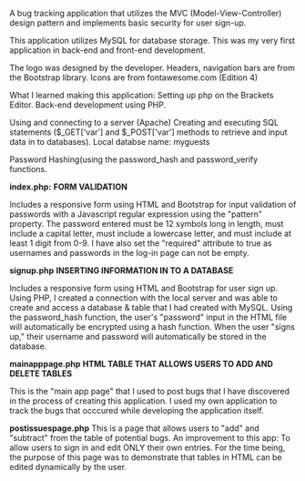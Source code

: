 A bug tracking application that utilizes the MVC (Model-View-Controller) design pattern and implements basic security for user sign-up.

This application utilizes MySQL for database storage.
This was my very first application in back-end and front-end development.

The logo was designed by the developer.
Headers, navigation bars are from the Bootstrap library.
Icons are from fontawesome.com (Edition 4)

What I learned making this application:
Setting up php on the Brackets Editor.
Back-end development using PHP.

Using and connecting to a server (Apache)
Creating and executing SQL statements ($_GET['var'] and $_POST['var'] methods to retrieve and input data in to databases).
Local databse name: myguests

Password Hashing(using the password_hash and password_verify functions.

**index.php:**
**FORM VALIDATION**

Includes a responsive form using HTML and Bootstrap for input validation of passwords with a Javascript regular expression using the "pattern" property.
The password entered must be 12 symbols long in length, must include a capital letter, must include a lowercase letter, and must include at least 1 digit from 0-9.
I have also set the "required" attribute to true as usernames and  passwords in the log-in page can not be empty.

**signup.php**
**INSERTING INFORMATION IN TO A DATABASE**

Includes a responsive form using HTML and Bootstrap for user sign up. Using PHP, I created a connection with the local server and was able to create and access a database & table that I had created with MySQL. Using the password_hash function, the user's "password" input in the HTML file will automatically be encrypted using a hash function. When the user "signs up," their username and password will automatically be stored in the database.

**mainapppage.php**
**HTML TABLE THAT ALLOWS USERS TO ADD AND DELETE TABLES**

This is the "main app page" that I used to post bugs that I have discovered in the process of creating this application.
I used my own application to track the bugs that occcured while developing the application itself. 

**postissuespage.php**
This is a page that allows users to "add" and "subtract" from the table of potential bugs.
An improvement to this app: To allow users to sign in and edit ONLY their own entries. For the time being, the purpose of this page was to demonstrate that tables in HTML can be edited dynamically by the user.















